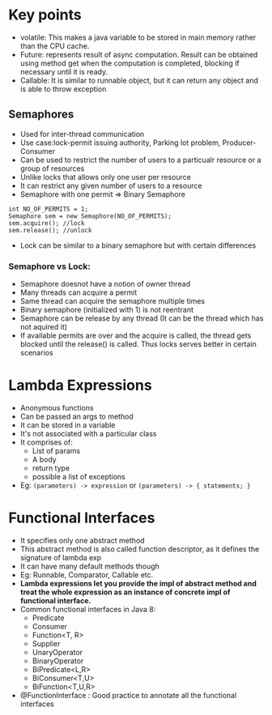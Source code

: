 # Key points
- volatile: This makes a java variable to be stored in main memory rather than the CPU cache.
- Future: represents result of async computation. Result can be obtained using method get when the computation is completed, blocking if necessary until it is ready.
- Callable: It is similar to runnable object, but it can return any object and is able to throw exception

## Semaphores
- Used for inter-thread communication
- Use case:lock-permit issuing authority, Parking lot problem, Producer-Consumer
- Can be used to restrict the number of users to a particualr resource or a group of resources
- Unlike locks that allows only one user per resource
- It can restrict any given number of users to a resource
- Semaphore with one permit => Binary Semaphore

```
int NO_OF_PERMITS = 1;
Semaphore sem = new Semaphore(NO_OF_PERMITS);
sem.acquire(); //lock
sem.release(); //unlock
```

- Lock can be similar to a binary semaphore but with certain differences
### Semaphore vs Lock:
- Semaphore doesnot have a notion of owner thread
- Many threads can acquire a permit
- Same thread can acquire the semaphore multiple times
- Binary semaphore (initialized with 1) is not reentrant
- Semaphore can be release by any thread (It can be the thread which has not aquired it)
- If available permits are over and the acquire is called, the thread gets blocked until the release() is called. Thus locks serves better in certain scenarios

# Lambda Expressions
- Anonymous functions
- Can be passed an args to method
- It can be stored in a variable
- It's not associated with a particular class
- It comprises of:
    - List of params
    - A body
    - return type
    - possible a list of exceptions
- Eg: `(parameters) -> expression` or `(parameters) -> { statements; }`

# Functional Interfaces
- It specifies only one abstract method
- This abstract method is also called function descriptor, as it defines the signature of lambda exp
- It can have many default methods though
- Eg: Runnable, Comparator, Callable etc.
- **Lambda expressions let you provide the impl of abstract method and treat the whole expression as an instance of concrete impl of functional interface.**
- Common functional interfaces in Java 8:
    - Predicate<T>
    - Consumer<T>
    - Function<T, R>
    - Supplier<T>
    - UnaryOperator<T>
    - BinaryOperator<T>
    - BiPredicate<L,R>
    - BiConsumer<T,U>
    - BiFunction<T,U,R>
- @FunctionInterface : Good practice to annotate all the functional interfaces

